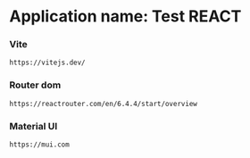 # Application name: Test REACT 


### Vite

```
https://vitejs.dev/
```

### Router dom

```
https://reactrouter.com/en/6.4.4/start/overview
```

### Material UI

```
https://mui.com
```

